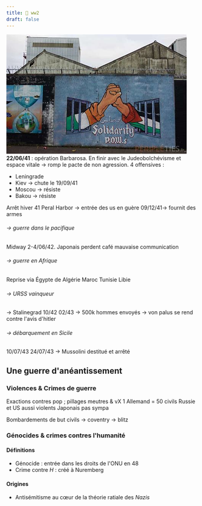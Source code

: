 ```yaml
---
title: 🍎 ww2
draft: false
---
```

![wall](./wall.jpeg)
**22/06/41** : opération Barbarosa. En finir avec le Judeobolchévisme et espace vitale -> romp le pacte de non agression. 4 offensives :
- Leningrade
- Kiev -> chute le 19/09/41
- Moscou -> résiste
- Bakou -> résiste

Arrêt hiver 41
Peral Harbor -> entrée des us en guère 09/12/41-> fournit des armes
###### -> guerre dans le pacifique
Midway 2-4/06/42. Japonais perdent café mauvaise communication
###### -> guerre en Afrique
Reprise via Égypte de Algérie Maroc Tunisie Libie
###### -> URSS vainqueur
-> Stalinegrad 10/42 02/43 
-> 500k hommes envoyés
-> von palus se rend contre l'avis d'hitler
###### -> débarquement en Sicile 
10/07/43
24/07/43 -> Mussolini destitué et arrêté

## Une guerre d'anéantissement
### Violences & Crimes de guerre
Exactions contres pop ; pillages meutres & vX
1 Allemand = 50 civils
Russie et US aussi violents
Japonais pas sympa

Bombardements de but civils -> coventry -> blitz

### Génocides & crimes contres  l'humanité
#### Définitions
- Génocide : entrée dans les droits de l'ONU en 48
- Crime contre $H$ : créé à Nuremberg
#### Origines
- Antisémitisme au cœur de la théorie ratiale des $Nazis$